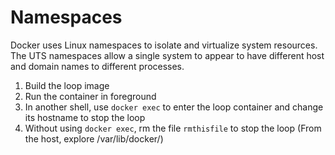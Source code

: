 # Namespaces

Docker uses Linux namespaces to isolate and virtualize system resources.
The UTS namespaces allow a single system to appear to have different host and domain names to different processes.

1. Build the loop image
2. Run the container in foreground
3. In another shell, use `docker exec` to enter the loop container and change its hostname to stop the loop
4. Without using `docker exec`, rm the file `rmthisfile` to stop the loop (From the host, explore /var/lib/docker/)
